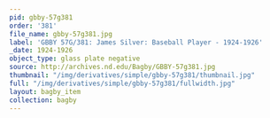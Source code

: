 ```yaml
---
pid: gbby-57g381
order: '381'
file_name: gbby-57g381.jpg
label: 'GBBY 57G/381: James Silver: Baseball Player - 1924-1926'
_date: 1924-1926
object_type: glass plate negative
source: http://archives.nd.edu/Bagby/GBBY-57g381.jpg
thumbnail: "/img/derivatives/simple/gbby-57g381/thumbnail.jpg"
full: "/img/derivatives/simple/gbby-57g381/fullwidth.jpg"
layout: bagby_item
collection: bagby
---
```

